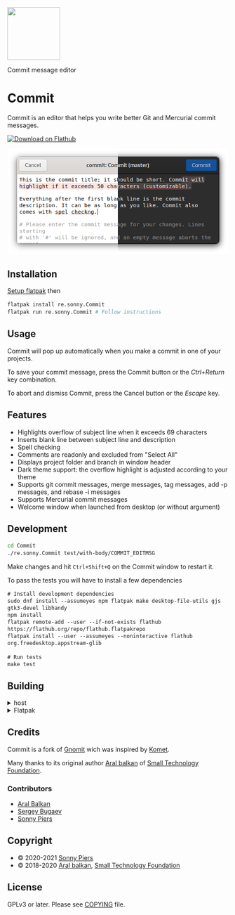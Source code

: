 <img style="vertical-align: middle;" src="data/icons/re.sonny.Commit.svg" width="120" height="120">

Commit message editor

# Commit

Commit is an editor that helps you write better Git and Mercurial commit messages.

<a href='https://flathub.org/apps/details/re.sonny.Commit'><img width='180' height='60' alt='Download on Flathub' src='https://flathub.org/assets/badges/flathub-badge-en.svg'/></a>

![screenshot](data/screenshot.png)

## Installation

[Setup flatpak](https://flatpak.org/setup/) then

```sh
flatpak install re.sonny.Commit
flatpak run re.sonny.Commit # Follow instructions
```

## Usage

Commit will pop up automatically when you make a commit in one of your projects.

To save your commit message, press the Commit button or the _Ctrl+Return_ key combination.

To abort and dismiss Commit, press the Cancel button or the _Escape_ key.

## Features

- Highlights overflow of subject line when it exceeds 69 characters
- Inserts blank line between subject line and description
- Spell checking
- Comments are readonly and excluded from "Select All"
- Displays project folder and branch in window header
- Dark theme support: the overflow highlight is adjusted according to your theme
- Supports git commit messages, merge messages, tag messages, add -p messages, and rebase -i messages
- Supports Mercurial commit messages
- Welcome window when launched from desktop (or without argument)

## Development

```sh
cd Commit
./re.sonny.Commit test/with-body/COMMIT_EDITMSG
```

Make changes and hit `Ctrl+Shift+Q` on the Commit window to restart it.

To pass the tests you will have to install a few dependencies

```
# Install development dependencies
sudo dnf install --assumeyes npm flatpak make desktop-file-utils gjs gtk3-devel libhandy
npm install
flatpak remote-add --user --if-not-exists flathub https://flathub.org/repo/flathub.flatpakrepo
flatpak install --user --assumeyes --noninteractive flathub org.freedesktop.appstream-glib

# Run tests
make test
```

## Building

<details>
  <summary>host</summary>

```sh
cd Commit
meson --prefix $PWD/install build
ninja -C build install
```

</details>

<details>
  <summary>Flatpak</summary>

Use [GNOME Builder](https://wiki.gnome.org/Apps/Builder) or

```sh
cd Commit
flatpak-builder --user --force-clean --repo=repo --install-deps-from=flathub flatpak re.sonny.Commit.yaml
flatpak --user remote-add --no-gpg-verify --if-not-exists Commit repo
flatpak --user install --reinstall --assumeyes Commit re.sonny.Commit
```

</details>

## Credits

Commit is a fork of [Gnomit](https://github.com/small-tech/gnomit/) wich was inspired by [Komet](https://github.com/zorgiepoo/Komet).

Many thanks to its original author [Aral balkan](https://ar.al) of [Small Technology Foundation](https://small-tech.org).

### Contributors

- [Aral Balkan](https://ar.al)
- [Sergey Bugaev](https://mastodon.technology/@bugaevc)
- [Sonny Piers](https://github.com/sonnyp)

## Copyright

- © 2020-2021 [Sonny Piers](https://github.com/sonnyp)
- © 2018-2020 [Aral balkan](https://ar.al), [Small Technology Foundation](https://small-tech.org)

## License

GPLv3 or later. Please see [COPYING](COPYING) file.

